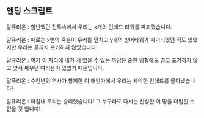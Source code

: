 ## 엔딩 스크립트



말퓨리온 : 험난했던 전투속에서 우리는 x개의 언데드 타워를 파괴했습니다.

말퓨리온 : 때로는 x번의 죽음이 우리를 덮치고 y개의 방어타워가 파괴되었던 적도 있었지만 우리는 끝까지 포기하지 않았습니다.

말퓨리온 : 여기 이 자리에 내가 서 있을 수 있는 까닭은 숱한 위협에도 결코 포기하지 않고 맞서 싸우던 여러분이 있었기 때문입니다.

말퓨리온 : 수천년의 역사가 함께한 이 해안가에서 우리는 사악한 언데드를 몰아냈습니다!

말퓨리온 : 마침내 우리는 승리했습니다! 그 누구라도 다시는 신성한 이 땅을 더럽힐 수 없을 것 입니다!